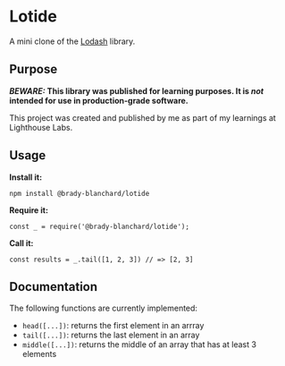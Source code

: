 # Lotide

A mini clone of the [Lodash](https://lodash.com) library.

## Purpose

**_BEWARE:_ This library was published for learning purposes. It is _not_ intended for use in production-grade software.**

This project was created and published by me as part of my learnings at Lighthouse Labs. 

## Usage

**Install it:**

`npm install @brady-blanchard/lotide`

**Require it:**

`const _ = require('@brady-blanchard/lotide');`

**Call it:**

`const results = _.tail([1, 2, 3]) // => [2, 3]`

## Documentation

The following functions are currently implemented:

* `head([...])`: returns the first element in an arrray
* `tail([...])`: returns the last element in an array
* `middle([...])`: returns the middle of an array that has at least 3 elements